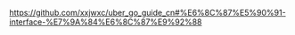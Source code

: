 https://github.com/xxjwxc/uber_go_guide_cn#%E6%8C%87%E5%90%91-interface-%E7%9A%84%E6%8C%87%E9%92%88
